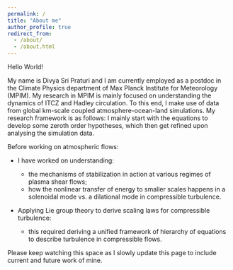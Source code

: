 ```yaml
---
permalink: /
title: "About me"
author_profile: true
redirect_from: 
  - /about/
  - /about.html
---
```


Hello World!

My name is Divya Sri Praturi and I am currently employed as a postdoc in the Climate Physics department of Max Planck Institute for Meteorology (MPIM). My research in MPIM is mainly focused on understanding the dynamics of ITCZ and Hadley circulation. To this end, I make use of data from global km-scale coupled atmosphere-ocean-land simulations. My research framework is as follows: I mainly start with the equations to develop some zeroth order hypotheses, which then get refined upon analysing the simulation data.

Before working on atmospheric flows:

- I have worked on understanding:
  - the mechanisms of stabilization in action at various regimes of plasma shear flows;
  - how the nonlinear transfer of energy to smaller scales happens in a solenoidal mode vs. a dilational mode in compressible turbulence. 

- Applying Lie group theory to derive scaling laws for compressible turbulence:
  - this required deriving a unified framework of hierarchy of equations to describe turbulence in compressible flows. 

Please keep watching this space as I slowly update this page to include current and future work of mine. 
